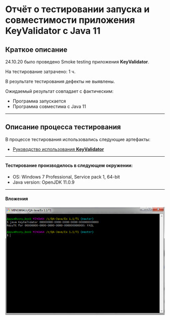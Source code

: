 # Отчёт о тестировании запуска и совместимости приложения KeyValidator с Java 11

## Краткое описание

24.10.20 было проведено Smoke testing приложения **KeyValidator**.

На тестирование затрачено: 1 ч.

В результате тестирования дефекты не выявлены.

Ожидаемый результат совпадает с фактическим:
* Программа запускается
* Программа совместима с Java 11

---
## Описание процесса тестирования

В процессе тестирования использовались следующие артефакты:
* [Руководство использования **KeyValidator**](https://github.com/netology-code/javaqa-homeworks/blob/master/intro/user-manual.md)

---
#### Тестирование производилось в следующем окружении:
* OS: Windows 7 Professional, Service pack 1, 64-bit
* Java version: OpenJDK 11.0.9

---
#### Вложения
![Screenshot](images/smoke.png)
